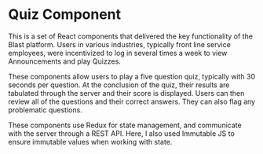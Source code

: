 Quiz Component
==============

This is a set of React components that delivered the key functionality of the Blast platform.  Users in various industries, typically front line service employees, were incentivized to log in several times a week to view Announcements and play Quizzes.

These components allow users to play a five question quiz, typically with 30 seconds per question.  At the conclusion of the quiz, their results are tabulated through the server and their score is displayed.  Users can then review all of the questions and their correct answers.  They can also flag any problematic questions.

These components use Redux for state management, and communicate with the server through a REST API.  Here, I also used Immutable JS to ensure immutable values when working with state.